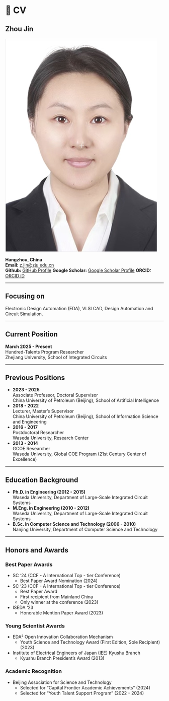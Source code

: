 # 📄 CV

## Zhou Jin

![Profile Picture](../../images/zj.jpg) 

**Hangzhou, China**  
**Email:** z.jin@zju.edu.cn  
**Github:** [GitHub Profile](https://github.com/dashboard)
**Google Scholar:** [Google Scholar Profile](https://scholar.google.com/citations?hl=zh-CN&user=Iw11vncAAAAJ&view_op=list_works&sortby=pubdate)
**ORCID:** [ORCID iD](https://orcid.org/0000-0002-0632-9494)

---

## Focusing on
Electronic Design Automation (EDA), VLSI CAD, Design Automation and Circuit Simulation.

---

## Current Position
**March 2025 - Present**  
Hundred-Talents Program Researcher  
Zhejiang University, School of Integrated Circuits

---

## Previous Positions
- **2023 - 2025**  
  Associate Professor, Doctoral Supervisor  
  China University of Petroleum (Beijing), School of Artificial Intelligence
- **2018 - 2022**  
  Lecturer, Master’s Supervisor  
  China University of Petroleum (Beijing), School of Information Science and Engineering
- **2016 - 2017**  
  Postdoctoral Researcher  
  Waseda University, Research Center
- **2013 - 2014**  
  GCOE Researcher  
  Waseda University, Global COE Program (21st Century Center of Excellence)

---

## Education Background
- **Ph.D. in Engineering (2012 - 2015)**  
  Waseda University, Department of Large-Scale Integrated Circuit Systems
- **M.Eng. in Engineering (2010 - 2012)**  
  Waseda University, Department of Large-Scale Integrated Circuit Systems
- **B.Sc. in Computer Science and Technology (2006 - 2010)**  
  Nanjing University, Department of Computer Science and Technology

---

## Honors and Awards
### Best Paper Awards
- SC ‘24 (CCF - A International Top - tier Conference)
  - Best Paper Award Nomination (2024)
- SC ‘23 (CCF - A International Top - tier Conference)
  - Best Paper Award
  - First recipient from Mainland China
  - Only winner at the conference (2023)
- ISEDA ‘23
  - Honorable Mention Paper Award (2023)

### Young Scientist Awards
- EDA² Open Innovation Collaboration Mechanism
  - Youth Science and Technology Award (First Edition, Sole Recipient) (2023)
- Institute of Electrical Engineers of Japan (IEE) Kyushu Branch
  - Kyushu Branch President’s Award (2013)

### Academic Recognition
- Beijing Association for Science and Technology
  - Selected for “Capital Frontier Academic Achievements” (2024)
  - Selected for “Youth Talent Support Program” (2022 - 2024)
